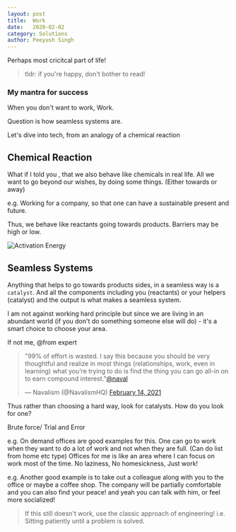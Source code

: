 ```yaml
---
layout: post
title:	Work
date:	2020-02-02
category: Solutions
author:	Peeyush Singh
---
```


Perhaps most cricitcal part of life!

> tldr: if you're happy, don't bother to read!

### My mantra for success

When you don't want to work, Work.

Question is how seamless systems are.

Let's dive into tech, from an analogy of a chemical reaction

## Chemical Reaction

What if I told you , that we also behave like chemicals in real life. All we want to go beyond our wishes, by doing some things. (Either towards or away)

e.g. Working for a company, so that one can have a sustainable present and future.

Thus, we behave like reactants going towards products. Barriers may be high or low.


![Activation Energy](https://cdn.psychologytoday.com/sites/default/files/styles/image-article_inline_full/public/blogs/33853/2013/11/137071-137088.jpg?itok=dBASSvjB)


## Seamless Systems

Anything that helps to go towards products sides, in a seamless way is a `catalyst`. And all the components including you (reactants) or your helpers (catalyst) and the output is what makes a seamless system. 

I am not against working hard principle but since we are living in an abundant world (if you don't do something someone else will do) - it's a smart choice to choose your area.

If not me, @from expert 

<blockquote class="twitter-tweet"><p lang="en" dir="ltr">&quot;99% of effort is wasted. I say this because you should be very thoughtful and realize in most things (relationships, work, even in learning) what you’re trying to do is find the thing you can go all-in on to earn compound interest.&quot;<a href="https://twitter.com/naval?ref_src=twsrc%5Etfw">@naval</a></p>&mdash; Navalism (@NavalismHQ) <a href="https://twitter.com/NavalismHQ/status/1360785838989262850?ref_src=twsrc%5Etfw">February 14, 2021</a></blockquote> <script async src="https://platform.twitter.com/widgets.js" charset="utf-8"></script>

Thus rather than choosing a hard way, look for catalysts. How do you look for one?  

Brute force/ Trial and Error

e.g. On demand offices are good examples for this. One can go to work when they want to do a lot of work and not when they are full. (Can do list from home etc type) Offices for me is like an area where I can focus on work most of the time. No laziness, No homesickness, Just work!

e.g. Another good example is to take out a colleague along with you to the office or maybe a coffee shop. The company will be partially comfortable and you can also find your peace! and yeah you can talk with him, or feel more socialized!

<!--P.S. This is not my concept, I am using one of the theories told by my chemistry teacher when we were having a tough time at 11-12th standard.(Mr. Anil Sharma)-->

<!-- do all things that makes you peacful :- starting with internal, buying utililsts, staying with people, traning your mindeset, finally meaning. Because ususally it's the later one; that gives us first! (happy!) -->

> If this still doesn't work, use the classic approach of engineering! i.e. Sitting patiently until a problem is solved.
